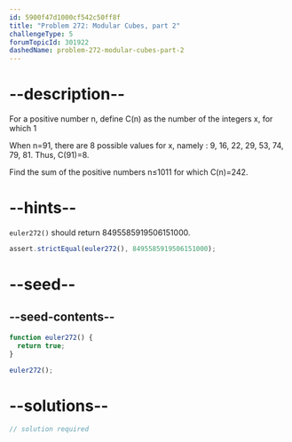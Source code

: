 ```yaml
---
id: 5900f47d1000cf542c50ff8f
title: "Problem 272: Modular Cubes, part 2"
challengeType: 5
forumTopicId: 301922
dashedName: problem-272-modular-cubes-part-2
---
```


# --description--

For a positive number n, define C(n) as the number of the integers x, for which 1

When n=91, there are 8 possible values for x, namely : 9, 16, 22, 29, 53, 74, 79, 81. Thus, C(91)=8.

Find the sum of the positive numbers n≤1011 for which C(n)=242.

# --hints--

`euler272()` should return 8495585919506151000.

```js
assert.strictEqual(euler272(), 8495585919506151000);
```

# --seed--

## --seed-contents--

```js
function euler272() {
  return true;
}

euler272();
```

# --solutions--

```js
// solution required
```

